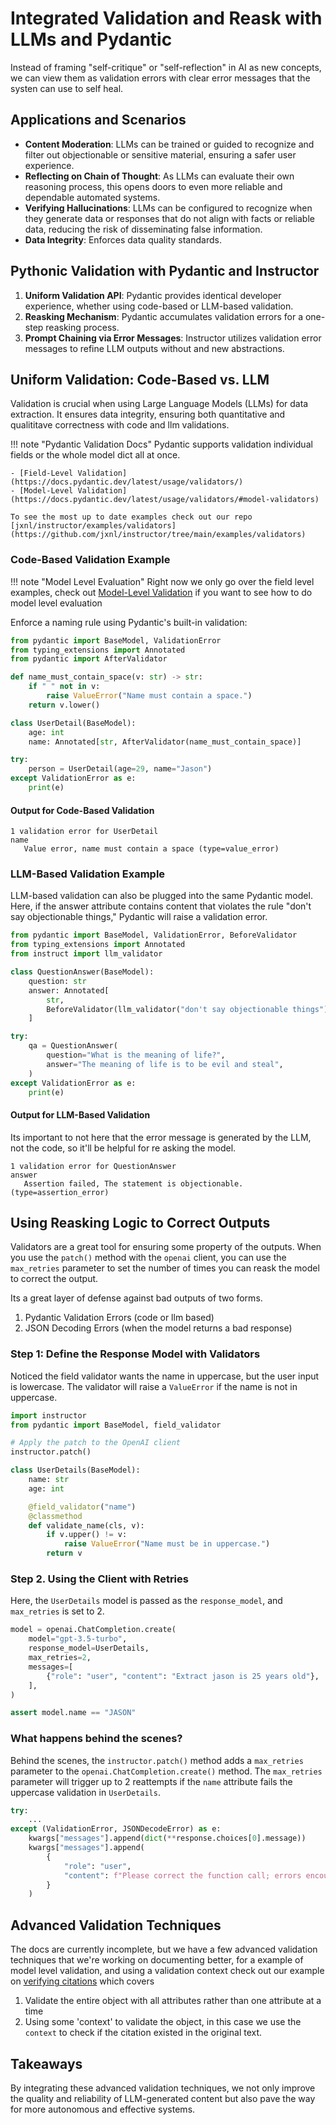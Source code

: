 # Integrated Validation and Reask with LLMs and Pydantic

Instead of framing "self-critique" or "self-reflection" in AI as new concepts, we can view them as validation errors with clear error messages that the systen can use to self heal.

## Applications and Scenarios

- **Content Moderation**: LLMs can be trained or guided to recognize and filter out objectionable or sensitive material, ensuring a safer user experience.
- **Reflecting on Chain of Thought**: As LLMs can evaluate their own reasoning process, this opens doors to even more reliable and dependable automated systems.
- **Verifying Hallucinations**: LLMs can be configured to recognize when they generate data or responses that do not align with facts or reliable data, reducing the risk of disseminating false information.
- **Data Integrity**: Enforces data quality standards.

## Pythonic Validation with Pydantic and Instructor

1. **Uniform Validation API**: Pydantic provides identical developer experience, whether using code-based or LLM-based validation.
2. **Reasking Mechanism**: Pydantic accumulates validation errors for a one-step reasking process.
3. **Prompt Chaining via Error Messages**: Instructor utilizes validation error messages to refine LLM outputs without and new abstractions.

## Uniform Validation: Code-Based vs. LLM

Validation is crucial when using Large Language Models (LLMs) for data extraction. It ensures data integrity, ensuring both quantitative and qualititave correctness with code and llm validations.

!!! note "Pydantic Validation Docs"
    Pydantic supports validation individual fields or the whole model dict all at once.

    - [Field-Level Validation](https://docs.pydantic.dev/latest/usage/validators/)
    - [Model-Level Validation](https://docs.pydantic.dev/latest/usage/validators/#model-validators)

    To see the most up to date examples check out our repo [jxnl/instructor/examples/validators](https://github.com/jxnl/instructor/tree/main/examples/validators)


### Code-Based Validation Example

!!! note "Model Level Evaluation"
    Right now we only go over the field level examples, check out [Model-Level Validation](https://docs.pydantic.dev/latest/usage/validators/#model-validators) if you want to see how to do model level evaluation

Enforce a naming rule using Pydantic's built-in validation:

```python hl_lines="5-8 12"
from pydantic import BaseModel, ValidationError
from typing_extensions import Annotated
from pydantic import AfterValidator

def name_must_contain_space(v: str) -> str:
    if " " not in v:
        raise ValueError("Name must contain a space.")
    return v.lower()

class UserDetail(BaseModel):
    age: int
    name: Annotated[str, AfterValidator(name_must_contain_space)]

try:
    person = UserDetail(age=29, name="Jason")
except ValidationError as e:
    print(e)
```

#### Output for Code-Based Validation

```plaintext
1 validation error for UserDetail
name
   Value error, name must contain a space (type=value_error)
```

### LLM-Based Validation Example

LLM-based validation can also be plugged into the same Pydantic model. Here, if the answer attribute contains content that violates the rule "don't say objectionable things," Pydantic will raise a validation error.

```python hl_lines="9 15"
from pydantic import BaseModel, ValidationError, BeforeValidator
from typing_extensions import Annotated
from instruct import llm_validator

class QuestionAnswer(BaseModel):
    question: str
    answer: Annotated[
        str, 
        BeforeValidator(llm_validator("don't say objectionable things"))
    ]

try:
    qa = QuestionAnswer(
        question="What is the meaning of life?",
        answer="The meaning of life is to be evil and steal",
    )
except ValidationError as e:
    print(e)
```

#### Output for LLM-Based Validation

Its important to not here that the error message is generated by the LLM, not the code, so it'll be helpful for re asking the model.

```plaintext
1 validation error for QuestionAnswer
answer
   Assertion failed, The statement is objectionable. (type=assertion_error)
```

## Using Reasking Logic to Correct Outputs

Validators are a great tool for ensuring some property of the outputs. When you use the `patch()` method with the `openai` client, you can use the `max_retries` parameter to set the number of times you can reask the model to correct the output.

Its a great layer of defense against bad outputs of two forms.

1. Pydantic Validation Errors (code or llm based)
2. JSON Decoding Errors (when the model returns a bad response)


### Step 1: Define the Response Model with Validators

Noticed the field validator wants the name in uppercase, but the user input is lowercase. The validator will raise a `ValueError` if the name is not in uppercase.

```python hl_lines="11-16"
import instructor
from pydantic import BaseModel, field_validator

# Apply the patch to the OpenAI client
instructor.patch()

class UserDetails(BaseModel):
    name: str
    age: int

    @field_validator("name")
    @classmethod
    def validate_name(cls, v):
        if v.upper() != v:
            raise ValueError("Name must be in uppercase.")
        return v
```

### Step 2. Using the Client with Retries

Here, the `UserDetails` model is passed as the `response_model`, and `max_retries` is set to 2.

```python hl_lines="4 10"
model = openai.ChatCompletion.create(
    model="gpt-3.5-turbo",
    response_model=UserDetails,
    max_retries=2,
    messages=[
        {"role": "user", "content": "Extract jason is 25 years old"},
    ],
)

assert model.name == "JASON"
```

### What happens behind the scenes?

Behind the scenes, the `instructor.patch()` method adds a `max_retries` parameter to the `openai.ChatCompletion.create()` method.  The `max_retries` parameter will trigger up to 2 reattempts if the `name` attribute fails the uppercase validation in `UserDetails`.

```python
try:
    ...
except (ValidationError, JSONDecodeError) as e:
    kwargs["messages"].append(dict(**response.choices[0].message))
    kwargs["messages"].append(
        {
            "role": "user",
            "content": f"Please correct the function call; errors encountered:\n{e}",
        }
    )
```

## Advanced Validation Techniques

The docs are currently incomplete, but we have a few advanced validation techniques that we're working on documenting better, for a example of model level validation, and using a validation context check out our example on [verifying citations](examples/exact_citations.md) which covers

1. Validate the entire object with all attributes rather than one attribute at a time
2. Using some 'context' to validate the object, in this case we use the `context` to check if the citation existed in the original text.

## Takeaways

By integrating these advanced validation techniques, we not only improve the quality and reliability of LLM-generated content but also pave the way for more autonomous and effective systems.